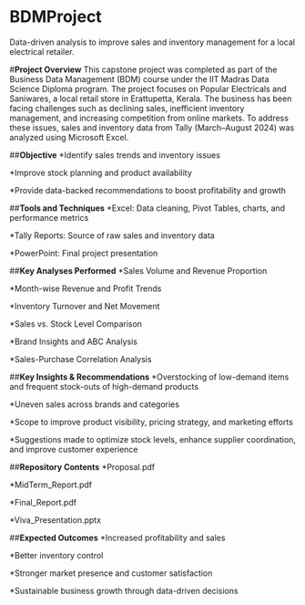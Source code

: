 # BDMProject
Data-driven analysis to improve sales and inventory management for a local electrical retailer.

#**Project Overview**
This capstone project was completed as part of the Business Data Management (BDM) course under the IIT Madras Data Science Diploma program.
The project focuses on Popular Electricals and Saniwares, a local retail store in Erattupetta, Kerala. The business has been facing challenges such as declining sales, inefficient inventory management, and increasing competition from online markets.
To address these issues, sales and inventory data from Tally (March–August 2024) was analyzed using Microsoft Excel.

##**Objective**
*Identify sales trends and inventory issues

*Improve stock planning and product availability

*Provide data-backed recommendations to boost profitability and growth

##**Tools and Techniques**
*Excel: Data cleaning, Pivot Tables, charts, and performance metrics

*Tally Reports: Source of raw sales and inventory data

*PowerPoint: Final project presentation

##**Key Analyses Performed**
*Sales Volume and Revenue Proportion

*Month-wise Revenue and Profit Trends

*Inventory Turnover and Net Movement

*Sales vs. Stock Level Comparison

*Brand Insights and ABC Analysis

*Sales-Purchase Correlation Analysis

##**Key Insights & Recommendations**
*Overstocking of low-demand items and frequent stock-outs of high-demand products

*Uneven sales across brands and categories

*Scope to improve product visibility, pricing strategy, and marketing efforts

*Suggestions made to optimize stock levels, enhance supplier coordination, and improve customer experience

##**Repository Contents**
*Proposal.pdf

*MidTerm_Report.pdf

*Final_Report.pdf

*Viva_Presentation.pptx

##**Expected Outcomes**
*Increased profitability and sales

*Better inventory control

*Stronger market presence and customer satisfaction

*Sustainable business growth through data-driven decisions












